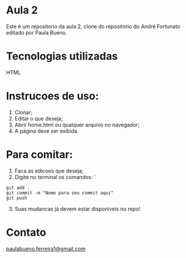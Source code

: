 # Aula 2

Este é um repositorio da aula 2, clone do repositorio do André Fortunato editado por Paula Bueno.

# Tecnologias utilizadas

HTML

# Instrucoes de uso:

1. Clonar;
2. Editar o que deseja;
3. Abrir home.html ou qualquer arquivo no navegador;
4. A página deve ser exibida.

# Para comitar:

1. Faca as edicoes que deseja;
2. Digite no terminal os comandos: `

```
git add .
git commit -m "Nome para seu commit aqui"
git push
```

3. Suas mudancas já devem estar disponíveis no repo!

# Contato

paulabueno.ferreira1@gmail.com
